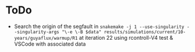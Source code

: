 # ToDo

* Search the origin of the segfault in
`snakemake -j 1 --use-singularity --singularity-args "\-e \-B $data" results/simulations/current/10-years/guyaflux/warmup/R1`
at iteration 22
using rcontroll-V4 test & VSCode with associated data
